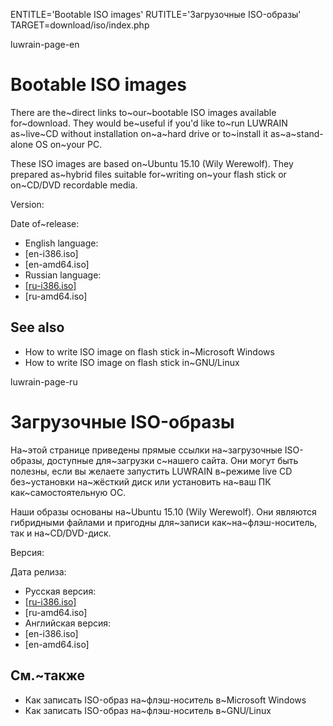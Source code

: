 
ENTITLE='Bootable ISO images'
RUTITLE='Загрузочные ISO-образы'
TARGET=download/iso/index.php

luwrain-page-en

# Bootable ISO images

There are the~direct links to~our~bootable ISO images available for~download.
They would be~useful if you'd like to~run LUWRAIN as~live~CD without installation on~a~hard drive 
or to~install it as~a~stand-alone OS on~your PC.

These ISO images are based on~Ubuntu 15.10 (Wily Werewolf).
They prepared as~hybrid files suitable for~writing 
on~your flash stick or on~CD/DVD recordable media.

Version: <?php echo lwr_version_iso();?>

Date of~release: <?php echo lwr_release_date_iso_en();?>

* English language:
 * [en-i386.iso] 
 * [en-amd64.iso]
* Russian language:
 * <a href="http://download.luwrain.org/iso/luwrain-ru-i386-<?php echo lwr_version_iso();?>.iso">[ru-i386.iso]</a>
 * [ru-amd64.iso]

## See also

* How to write ISO image on flash stick in~Microsoft Windows
* How to write ISO image on flash stick in~GNU/Linux

luwrain-page-ru

# Загрузочные ISO-образы 

На~этой странице приведены прямые ссылки на~загрузочные ISO-образы,
доступные для~загрузки с~нашего сайта.
Они могут быть полезны, если вы желаете запустить LUWRAIN в~режиме live CD без~установки на~жёсткий диск 
или установить на~ваш ПК как~самостоятельную ОС.

Наши образы основаны на~Ubuntu 15.10 (Wily Werewolf).
Они являются гибридными файлами и пригодны для~записи как~на~флэш-носитель,
так и на~CD/DVD-диск.

Версия: <?php echo lwr_version_iso();?>

Дата релиза: <?php echo lwr_release_date_iso_ru();?>

* Русская версия: 
 * <a href="http://download.luwrain.org/iso/luwrain-ru-i386-<?php echo lwr_version_iso();?>.iso">[ru-i386.iso]</a>
 * [ru-amd64.iso]
* Английская версия:
 * [en-i386.iso] 
 * [en-amd64.iso]

## См.~также

* Как записать ISO-образ на~флэш-носитель в~Microsoft Windows
* Как записать ISO-образ на~флэш-носитель в~GNU/Linux
